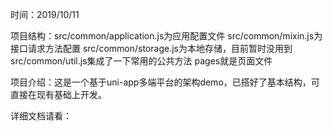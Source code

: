 
时间：2019/10/11

项目结构：src/common/application.js为应用配置文件
		 src/common/mixin.js为接口请求方法配置
		 src/common/storage.js为本地存储，目前暂时没用到
		 src/common/util.js集成了一下常用的公共方法
		 pages就是页面文件

项目介绍：这是一个基于uni-app多端平台的架构demo，已搭好了基本结构，可直接在现有基础上开发。

详细文档请看：[](https://uniapp.dcloud.io/)
